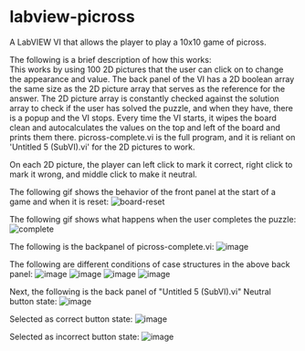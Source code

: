 # labview-picross
A LabVIEW VI that allows the player to play a 10x10 game of picross.


The following is a brief description of how this works: <br />
This works by using 100 2D pictures that the user can click on to change the appearance and value.
The back panel of the VI has a 2D boolean array the same size as the 2D picture array that serves as the reference for the answer.
The 2D picture array is constantly checked against the solution array to check if the user has solved the puzzle, and when they have, there is a popup and the VI stops.
Every time the VI starts, it wipes the board clean and autocalculates the values on the top and left of the board and prints them there.
picross-complete.vi is the full program, and it is reliant on 'Untitled 5 (SubVI).vi' for the 2D pictures to work.

On each 2D picture, the player can left click to mark it correct, right click to mark it wrong, and middle click to make it neutral.

The following gif shows the behavior of the front panel at the start of a game and when it is reset:
![board-reset](https://user-images.githubusercontent.com/84546784/215360413-c8080a0f-ce3d-4fa8-9f87-880b24733e97.gif)

The following gif shows what happens when the user completes the puzzle:
![complete](https://user-images.githubusercontent.com/84546784/215360439-a5b5f737-c1c5-4da4-bc7c-9ebcabdf2c8b.gif)

The following is the backpanel of picross-complete.vi:
![image](https://user-images.githubusercontent.com/84546784/215360478-ffff1437-d378-45bc-9b3c-3af3bfaa0262.png)

The following are different conditions of case structures in the above back panel:
![image](https://user-images.githubusercontent.com/84546784/215360498-67aff135-9d0a-4a4c-811e-d013b5a649af.png)
![image](https://user-images.githubusercontent.com/84546784/215360501-3431df27-98c0-451e-bf3e-d17c982a1dee.png)
![image](https://user-images.githubusercontent.com/84546784/215360505-f482ac16-21d4-4463-b55a-8c0581508bea.png)
![image](https://user-images.githubusercontent.com/84546784/215360509-c2216145-18e0-4d20-86bc-5e371e9ff785.png)


Next, the following is the back panel of "Untitled 5 (SubVI).vi"
Neutral button state:
![image](https://user-images.githubusercontent.com/84546784/215360551-3274dcaf-2ad0-48f9-a267-55f6c601773f.png)

Selected as correct button state:
![image](https://user-images.githubusercontent.com/84546784/215360553-4547deb5-fb6c-45ab-bdc0-c501709a960c.png)

Selected as incorrect button state:
![image](https://user-images.githubusercontent.com/84546784/215360555-7f2eb70d-dbd7-448e-aee7-3465ea882791.png)
